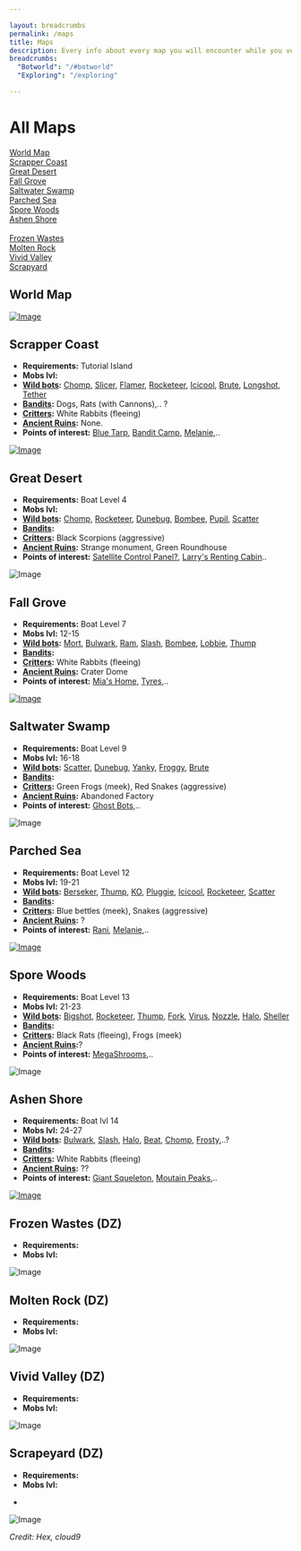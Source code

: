 ```yaml
---

layout: breadcrumbs
permalink: /maps
title: Maps
description: Every info about every map you will encounter while you venture forth in Botworld ! 
breadcrumbs:
  "Botworld": "/#botworld"
  "Exploring": "/exploring"

---
```


# All Maps

[World Map](#worldmap)<br>
[Scrapper Coast](#scrappercoast)<br>
[Great Desert](#greatdesert)<br>
[Fall Grove](#fallgrove)<br>
[Saltwater Swamp](#saltwaterswamp)<br>
[Parched Sea](#parchedsea)<br>
[Spore Woods](#sporewoods)<br>
[Ashen Shore](#ashenshore)<br>
<br>
[Frozen Wastes](#frozenwastes)<br>
[Molten Rock](#moltenrock)<br>
[Vivid Valley](#vividvalley)<br>
[Scrapyard](#scrapyard)<br>



<div markdown="1" class=" ghcms ghcms-intro">

</div>

<a name="worldmap"></a>
## World Map
<div markdown="1" class=" ghcms ghcms-worldmap">

[![Image](/assets/img/maps/botworld-worldmap-min.png)](/assets/img/maps/botworld-worldmap-min.png)


</div>

<a name="scrappercoast"></a>
## Scrapper Coast

<div markdown="1" class=" ghcms ghcms-scrappercoast">

- **Requirements:** Tutorial Island
- **Mobs lvl:** 
- **[Wild bots](/exploring#mob-encounters):** [Chomp](/chomp), [Slicer](/slicer), [Flamer](/flamer),
[Rocketeer](/rocketeer), [Icicool](/icicool), [Brute](/brute), [Longshot](/longshot), [Tether](/tether)
- **[Bandits](/exploring#mob-encounters):** Dogs, Rats (with Cannons),.. ?
- **[Critters](/exploring#critters):**  White Rabbits (fleeing) 
- **[Ancient Ruins](/loot#ancient-ruins):** None.
- **Points of interest:** [Blue Tarp](/boat#blue-tarp), [Bandit Camp](/contribute#tbw), [Melanie](/contribute#tbw),..


[![Image](/assets/img/maps/scrapper-coast-min.png)](/assets/img/maps/scrapper-coast-min.png)

</div>

<a name="greatdesert"></a>
## Great Desert

<div markdown="1" class=" ghcms ghcms-greatdesert">

- **Requirements:** Boat Level 4
- **Mobs lvl:** 
- **[Wild bots](/exploring#mob-encounters):** [Chomp](/chomp), [Rocketeer](/rocketeer), [Dunebug](/dunebug), [Bombee](/bombee), [Pupil](/pupil), [Scatter](/scatter)
- **[Bandits](/exploring#mob-encounters):**
- **[Critters](/exploring#critters):** Black Scorpions (aggressive)
- **[Ancient Ruins](/loot#ancient-ruins):** Strange monument, Green Roundhouse
- **Points of interest:** [Satellite Control Panel?](/contribute#tbw), [Larry's Renting Cabin](/larry)..

![Image](
https://cdn.discordapp.com/attachments/882136646001238038/882137026080702474/Great_Desert.png)

</div>

<a name="fallgrove"></a>
## Fall Grove

<div markdown="1" class=" ghcms ghcms-fallgrove">

- **Requirements:** Boat Level 7
- **Mobs lvl:** 12-15
- **[Wild bots](/exploring#mob-encounters):** [Mort](/mort), [Bulwark](/bulwark), [Ram](/ram), [Slash](/slash), [Bombee](/bombee), [Lobbie](/lobbie), [Thump](/thump) 
- **[Bandits](/exploring#mob-encounters):**
- **[Critters](/exploring#critters):** White Rabbits (fleeing)
- **[Ancient Ruins](/loot#ancient-ruins):** Crater Dome
- **Points of interest:** [Mia's Home](/mia), [Tyres](/contribute#tbw),..

[![Image](/assets/img/maps/fall-grove-min.png)](/assets/img/maps/fall-grove-min.png)

</div>

<a name="saltwaterswamp"></a>
## Saltwater Swamp

<div markdown="1" class=" ghcms ghcms-saltwaterswamp">


- **Requirements:** Boat Level 9
- **Mobs lvl:** 16-18
- **[Wild bots](/exploring#mob-encounters):** [Scatter](/scatter), [Dunebug](/dunebug), [Yanky](/yanky), [Froggy](/froggy), [Brute](/brute)
- **[Bandits](/exploring#mob-encounters):**
- **[Critters](/exploring#critters):** Green Frogs (meek), Red Snakes (aggressive)
- **[Ancient Ruins](/loot#ancient-ruins):** Abandoned Factory
- **Points of interest:** [Ghost Bots](/contribute#tbw),..

![Image](
https://cdn.discordapp.com/attachments/882136646001238038/882137702571577394/Saltwater_Swamp.png)

</div>

<a name="parchedsea"></a>
## Parched Sea

<div markdown="1" class=" ghcms ghcms-parchedsea">


- **Requirements:** Boat Level 12
- **Mobs lvl:** 19-21
- **[Wild bots](/exploring#mob-encounters):** [Berseker](/berseker), [Thump](/thump), [KO](/KO), [Pluggie](/pluggie), [Icicool](/Icicool), [Rocketeer](/rocketeer), [Scatter](/scatter)
- **[Bandits](/exploring#mob-encounters):**
- **[Critters](/exploring#critters):** Blue bettles (meek), Snakes (aggressive)
- **[Ancient Ruins](/loot#ancient-ruins):** ? 
- **Points of interest:** [Rani](/contribute#tbw), [Melanie](/contribute#tbw),..

[![Image](/assets/img/maps/parched-sea-min.png)](/assets/img/maps/parched-sea-min.png)

</div>

<a name="sporewoods"></a>
## Spore Woods

<div markdown="1" class=" ghcms ghcms-sporewoods">


- **Requirements:** Boat Level 13
- **Mobs lvl:** 21-23
- **[Wild bots](/exploring#mob-encounters):** [Bigshot](/bigshot), [Rocketeer](/rocketeer), [Thump](/thump), [Fork](/fork), [Virus](/virus), [Nozzle](/nozzle), [Halo](/halo), [Sheller](/sheller)
- **[Bandits](/exploring#mob-encounters):**
- **[Critters](/exploring#critters):** Black Rats (fleeing), Frogs (meek)
- **[Ancient Ruins](/loot#ancient-ruins):**?
- **Points of interest:** [MegaShrooms](/contribute#bw),..

![Image](
https://cdn.discordapp.com/attachments/882136646001238038/882138159570366494/Spore_Wood.png)

</div>

<a name="ashenshore"></a>
## Ashen Shore

<div markdown="1" class=" ghcms ghcms-ashenshore">


- **Requirements:** Boat lvl 14
- **Mobs lvl:** 24-27 
- **[Wild bots](/exploring#mob-encounters):** [Bulwark](/bulwark), [Slash](/slash), [Halo](/Halo), [Beat](/beat), [Chomp](/chomp), [Frosty](/frosty),..? 
- **[Bandits](/exploring#mob-encounters):**
- **[Critters](/exploring#critters):** White Rabbits (fleeing)
- **[Ancient Ruins](/loot#ancient-ruins):** ?? 
- **Points of interest:** [Giant Squeleton](/contribute#tbw), [Moutain Peaks](/contribute#tbw),..

[![Image](/assets/img/maps/ashen-shore-min.png)](/assets/img/maps/ashen-shore-min.png)

</div>
<div markdown="1" class=" ghcms ghcms-dangerzones">

<a name="frozenwastes"></a>
## Frozen Wastes (DZ)

- **Requirements:**
- **Mobs lvl:** 

![Image](
https://cdn.discordapp.com/attachments/882136646001238038/882144014084755496/DZ-Frozen_Wastes.png)

<a name="moltenrock"></a>
## Molten Rock (DZ)

- **Requirements:**
- **Mobs lvl:** 

![Image](
https://cdn.discordapp.com/attachments/882136646001238038/886485822734499870/Molten_Rock.png)

<a name="vividvalley"></a>
## Vivid Valley (DZ)

- **Requirements:**
- **Mobs lvl:** 

![Image](
https://cdn.discordapp.com/attachments/882136646001238038/887926987920932894/Vivid_Valley.png)

<a name="scrapyard"></a>
## Scrapeyard (DZ)

- **Requirements:**
- **Mobs lvl:** 
*
![Image](https://cdn.discordapp.com/attachments/918419557792776202/919078550093574154/DZ_-_Scrapyard.png)

</div>

*Credit: Hex, cloud9*
